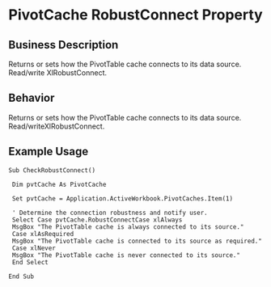 # PivotCache RobustConnect Property

## Business Description
Returns or sets how the PivotTable cache connects to its data source. Read/write XlRobustConnect.

## Behavior
Returns or sets how the PivotTable cache connects to its data source. Read/writeXlRobustConnect.

## Example Usage
```vba
Sub CheckRobustConnect() 
 
 Dim pvtCache As PivotCache 
 
 Set pvtCache = Application.ActiveWorkbook.PivotCaches.Item(1) 
 
 ' Determine the connection robustness and notify user. 
 Select Case pvtCache.RobustConnectCase xlAlways 
 MsgBox "The PivotTable cache is always connected to its source." 
 Case xlAsRequired 
 MsgBox "The PivotTable cache is connected to its source as required." 
 Case xlNever 
 MsgBox "The PivotTable cache is never connected to its source." 
 End Select 
 
End Sub
```